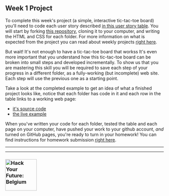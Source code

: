 ## Week 1 Project

To complete this week's project (a simple, interactive tic-tac-toe board) you'll need to code each user story described [in this user story table](https://be-hacking-hyf.github.io/HTML-CSS-GitHub/homework/week-1-project/). You will start by forking [this repository](https://github.com/be-hacking-hyf/HTML-CSS-GitHub), cloning it to your computer, and writing the HTML and CSS for each folder.  For more information on what is expected from the project you can read about weekly projects [right here](https://github.com/be-hacking-hyf/html-css-github/#weekly-projects).

But wait! It's not enough to have a tic-tac-toe board that workss  It's even more important that you understand how this tic-tac-toe board can be broken into small steps and developed incrementally.  To show us that you are mastering this skill you will be required to save each step of your progress in a different folder, as a fully-working (but incomplete) web site. Each step will use the previous one as a starting point.

Take a look at the completed example to get an idea of what a finished project looks like, notice that each folder has code in it and each row in the table links to a working web page:
* [it's source code](https://github.com/be-hacking-hyf/HTML-CSS-GitHub/tree/master/study-code/example-project-feedback-form)
* [the live example](https://be-hacking-hyf.github.io/HTML-CSS-GitHub/study-code/example-project-feedback-form/)


When you've written your code for each folder, tested the table and each page on your computer, have pushed your work to your github account, _and_ turned on GitHub pages, you're ready to turn in your homework!  You can find instructions for homework submission [right here](https://github.com/be-hacking-hyf/html-css-github/wiki/Homework-Submission).

---
---
### <a href="https://hackyourfuture.be" target="_blank"><img src="https://user-images.githubusercontent.com/18554853/63941625-4c7c3d00-ca6c-11e9-9a76-8d5e3632fe70.jpg" width="100" height="100" alt="Hack Your Future: Belgium"></img></a>
